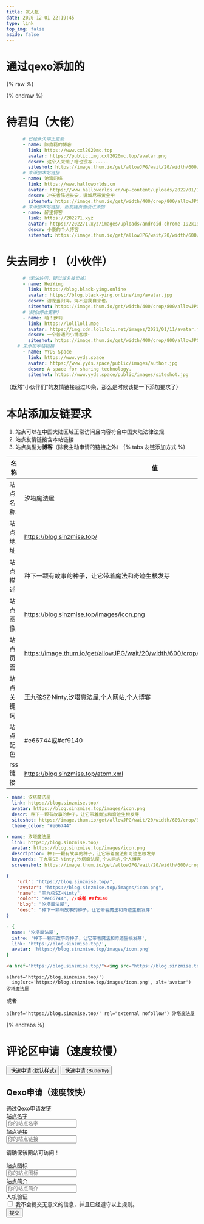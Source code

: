 ```yaml
---
title: 友人帐
date: 2020-12-01 22:19:45
type: link
top_img: false
aside: false
---
```

# 通过qexo添加的
{% raw %}

<div id="qexo-friends"></div>
<link rel="stylesheet" href="https://jsd.cdn.storisinz.site/npm/qexo-static@1.6.0/hexo/friends.css"/>

<script data-pjax src="https://jsd.cdn.storisinz.site/npm/qexo-static@1.6.0/hexo/friends.js"></script>
<script data-pjax>loadQexoFriends("qexo-friends", "https://houtai.hexo.sinzmise.top")</script>

<link rel="stylesheet" href="https://jsd.cdn.storisinz.site/npm/apursuer-qexo-friend-links@1.0.2/apursuer-hexo-friend-links.css"/>

{% endraw %}
# 待君归（大佬）
```yaml
      # 已经永久停止更新
      - name: 陈鑫磊的博客
        link: https://www.cxl2020mc.top
        avatar: https://public.img.cxl2020mc.top/avatar.png
        descr: 这个人太懒了啥也没写......
        siteshot: https://image.thum.io/get/allowJPG/wait/20/width/600/crop/950/https://www.cxl2020mc.top
      # 未添加本站链接
      - name: 沧海网络
        link: https://www.halloworlds.cn
        avatar: https://www.halloworlds.cn/wp-content/uploads/2022/01/1640496399484.png
        descr: 冲天香阵透长安，满城尽带黄金甲
        siteshot: https://image.thum.io/get/width/400/crop/800/allowJPG/wait/20/noanimate/https://www.halloworlds.cn
      # 未添加本站链接，新友链页面没法添加
      - name: 醉里博客
        link: https://202271.xyz
        avatar: https://202271.xyz/images/uploads/android-chrome-192x192.png
        descr: 小豪的个人博客
        siteshot: https://image.thum.io/get/allowJPG/wait/20/width/600/crop/950/https://202271.xyz
```
# 失去同步！（小伙伴）
```yaml
      #（无法访问，疑似域名被卖掉）
      - name: HeiYing
        link: https://blog.black-ying.online
        avatar: https://blog.black-ying.online/img/avatar.jpg
        descr: 游龙当归海，海不迎我自来也。
        siteshot: https://image.thum.io/get/width/400/crop/800/allowJPG/wait/20/noanimate/https://blog.black-ying.online
      #（疑似停止更新）
      - name: 萌！萝莉
        link: https://loliloli.moe
        avatar: https://img.cdn.loliloli.net/images/2021/01/11/avatar.jpg
        descr: 一个普通的小博客哦~
        siteshot: https://image.thum.io/get/width/400/crop/800/allowJPG/wait/20/noanimate/https://loliloli.moe
    # 未添加本站链接
      - name: YYDS Space
        link: https://www.yyds.space
        avatar: https://www.yyds.space/public/images/author.jpg
        descr: A space for sharing technology.
        siteshot: https://www.yyds.space/public/images/siteshot.jpg
```
（既然“小伙伴们”的友情链接超过10条，那么是时候该提一下添加要求了）
# 本站添加友链要求
1. 站点可以在中国大陆区域正常访问且内容符合中国大陆法律法规
2. 站点友情链接含本站链接
3. 站点类型为**博客**（除我主动申请的链接之外）
   {% tabs 友链添加方式 %}
<!-- tab General -->
| 名称      | 值 |
| ----------- | ----------- |
|站点名称|汐塔魔法屋|
|站点地址|https://blog.sinzmise.top/|
|站点描述|种下一颗有故事的种子，让它带着魔法和奇迹生根发芽|
|站点图像|https://blog.sinzmise.top/images/icon.png|
|站点页面|https://image.thum.io/get/allowJPG/wait/20/width/600/crop/950/https://blog.sinzmise.top/|
|站点关键词|王九弦SZ·Ninty,汐塔魔法屋,个人网站,个人博客|
|站点配色|#e66744或#ef9140|
|rss链接|https://blog.sinzmise.top/atom.xml|
<!-- endtab -->
<!-- tab Butterfly(anzhiyu) & MengD -->
```yml
- name: 汐塔魔法屋
  link: https://blog.sinzmise.top/
  avatar: https://blog.sinzmise.top/images/icon.png
  descr: 种下一颗有故事的种子，让它带着魔法和奇迹生根发芽
  siteshot: https://image.thum.io/get/allowJPG/wait/20/width/600/crop/950/https://blog.sinzmise.top/
  theme_color: "#e66744"
```
<!-- endtab -->
<!-- tab Volantis -->
```yml
- name: 汐塔魔法屋
  link: https://blog.sinzmise.top/
  avatar: https://blog.sinzmise.top/images/icon.png
  description: 种下一颗有故事的种子，让它带着魔法和奇迹生根发芽
  keywords: 王九弦SZ·Ninty,汐塔魔法屋,个人网站,个人博客
  screenshot: https://image.thum.io/get/allowJPG/wait/20/width/600/crop/950/https://blog.sinzmise.top/
```
<!-- endtab -->
<!-- tab Yun -->
```json
{
    "url": "https://blog.sinzmise.top/",
    "avatar": "https://blog.sinzmise.top/images/icon.png",
    "name": "王九弦SZ·Ninty",
    "color": "#e66744", //或者 #ef9140
    "blog": "汐塔魔法屋", 
    "desc": "种下一颗有故事的种子，让它带着魔法和奇迹生根发芽"
}
```
<!-- endtab -->
<!-- tab fluid -->
```yml
- {
  name: '汐塔魔法屋',
  intro: '种下一颗有故事的种子，让它带着魔法和奇迹生根发芽',
  link: 'https://blog.sinzmise.top/',
  avatar: 'https://blog.sinzmise.top/images/icon.png'
}
```
<!-- endtab -->
<!-- tab Html -->
```html
<a href="https://blog.sinzmise.top/"><img src="https://blog.sinzmise.top/images/icon.png" alt="avatar">汐塔魔法屋</a>
```
<!-- endtab -->
<!-- tab jade -->
```pug
a(href='https://blog.sinzmise.top/')
  img(src='https://blog.sinzmise.top/images/icon.png', alt='avatar') 汐塔魔法屋
```
或者
```pug
a(href='https://blog.sinzmise.top/' rel="external nofollow") 汐塔魔法屋
```
<!-- endtab -->
{% endtabs %}
# 评论区申请（速度较慢）
<div class="addBtns"><button class="addBtn btn-beautify block orange larger" onclick="leonus.linkCom()"><i class="fa-solid fa-circle-plus"></i>&nbsp;快速申请 (默认样式)</button> <button class="addBtn btn-beautify block orange larger" onclick="leonus.linkCom(&quot;bf&quot;)"><i class="fa-solid fa-circle-plus"></i>&nbsp;快速申请 (Butterfly)</button></div>
<script src="/js/kslink.js"></script>

## Qexo申请（速度较快）
<article class="message is-info">
    <div class="message-header">
        通过Qexo申请友链
    </div>
    <div class="message-body">
        <div class="form-ask-friend">
            <div class="field">
                <label class="label">站点名字</label>
                <div class="control has-icons-left">
                    <input class="input" type="text" placeholder="你的站点名字" id="friend-name" required>
                    <span class="icon is-small is-left">
                        <i class="fas fa-signature"></i>
                    </span>
                </div>
            </div>
            <div class="field">
                <label class="label">站点链接</label>
            <div class="control has-icons-left">
                <input class="input" type="url" placeholder="你的站点链接" id="friend-link" required>
                <span class="icon is-small is-left">
                    <i class="fas fa-link"></i>
                </span>
            </div>
            <p class="help ">请确保该网站可访问！</p>
            </div>
            <div class="field">
                <label class="label">站点图标</label>
                <div class="control has-icons-left">
                    <input class="input" type="url" placeholder="你的站点图标" id="friend-icon" required>
                    <span class="icon is-small is-left">
                        <i class="fas fa-image"></i>
                    </span>
                </div>
            </div>
            <div class="field">
                <label class="label">站点简介</label>
                <div class="control has-icons-left">
                    <input class="input" type="text" placeholder="你的站点简介" id="friend-des" required>
                    <span class="icon is-small is-left">
                        <i class="fas fa-info"></i>
                    </span>
                </div>
            </div>
            <div class="field">
                <label class="label">人机验证</label>
                <div class="control has-icons-left">
                    <div id="captcha"></div>
                </div>
            </div>
            <div class="field">
                <div class="control">
                    <label class="checkbox">
                        <input type="checkbox" id="friend-check"/> 我不会提交无意义的信息，并且已经遵守以上规则。
                    </label>
                </div>
            </div>
            <div class="field is-grouped">
                <div class="control">
                    <button id='submit-btn' class="button is-info" type="submit" >提交</button>
                </div>
            </div>
        </div>
    </div>
</article>
<script data-pjax src="https://static.geetest.com/v4/gt4.js"></script>
<script>
  function TestUrl(url) {
    var Expression=/http(s)?:\/\/([\w-]+\.)+[\w-]+(\/[\w- .\/?%&=]*)?/;
    var objExp=new RegExp(Expression);
    if(objExp.test(url) != true){
        return false;
    }
    return true;
  }
  initGeetest4({
    captchaId: "a2d6434a425cb78f33ebe88946d1a6c7",
    product: 'popup',
    language: "zho",
    riskType: 'word'
  }, function(captcha) {
    captcha.appendTo("#captcha");
    $("#submit-btn").click(function() {
        var result = captcha.getValidate();
        if (!result) {
            return alert('请完成人机验证！');
        }
        result.captcha_id = "a2d6434a425cb78f33ebe88946d1a6c7"
        //your code
        let check = $("#friend-check").is(":checked");
        let name = $("#friend-name").val();
        let url = $("#friend-link").val();
        let image = $("#friend-icon").val();
        let des = $("#friend-des").val();
        if (!check) {
            alert("请勾选 \"我不会提交无意义的信息，并且已经遵守以上规则。\"");
            captcha.reset();
            return;
        }
        if (!(name && url && image && des)) {
            alert("站点信息不完整！");
            captcha.reset();
            return;
        }
        if (!(TestUrl(url))) {
            alert("URL格式错误！需要包含HTTP或者HTTPS协议头！ ");
            captcha.reset();
            return;
        }
        if (!(TestUrl(image))) {
            alert("图片URL的格式错误！它需要包含HTTP或者HTTPS协议头！");
            captcha.reset();
            return;
        }
        event.target.classList.add('is-loading');
        $.ajax({
            type: 'POST',
            dataType: "json",
            data: {
                "name": name,
                "url": url,
                "image": image,
                "description": des,
                "verify": result.pass_token,
            },
            url: 'https://houtai.hexo.sinzmise.top/pub/ask_friend/',
            success: function(data) {
                alert(data.msg);
                captcha.reset();
            }
        });
        event.target.classList.remove('is-loading');
    })
  });
</script>